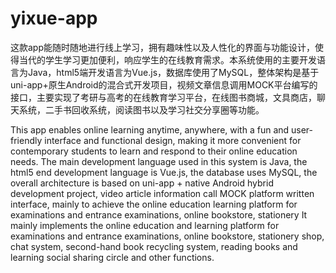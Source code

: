 # yixue-app

这款app能随时随地进行线上学习，拥有趣味性以及人性化的界面与功能设计，使得当代的学生学习更加便利，响应学生的在线教育需求。本系统使用的主要开发语言为Java，html5端开发语言为Vue.js，数据库使用了MySQL，整体架构是基于uni-app+原生Android的混合式开发项目，视频文章信息调用MOCK平台编写的接口，主要实现了考研与高考的在线教育学习平台，在线图书商城，文具商店，聊天系统，二手书回收系统，阅读图书以及学习社交分享圈等功能。

This app enables online learning anytime, anywhere, with a fun and user-friendly interface and functional design, making it more convenient for contemporary students to learn and respond to their online education needs. The main development language used in this system is Java, the html5 end development language is Vue.js, the database uses MySQL, the overall architecture is based on uni-app + native Android hybrid development project, video article information call MOCK platform written interface, mainly to achieve the online education learning platform for examinations and entrance examinations, online bookstore, stationery It mainly implements the online education and learning platform for examinations and entrance examinations, online bookstore, stationery shop, chat system, second-hand book recycling system, reading books and learning social sharing circle and other functions.
